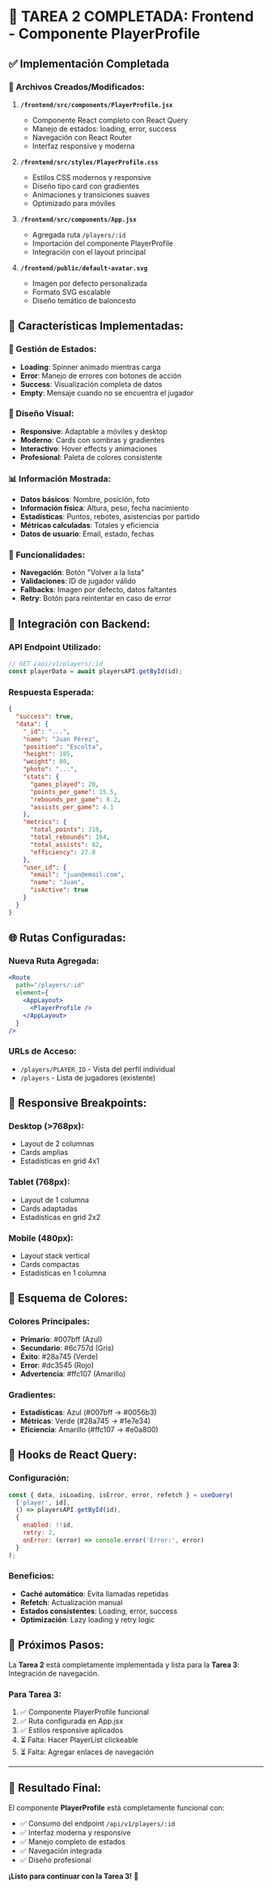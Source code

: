 # 🏀 TAREA 2 COMPLETADA: Frontend - Componente PlayerProfile

## ✅ Implementación Completada

### 📁 Archivos Creados/Modificados:

1. **`/frontend/src/components/PlayerProfile.jsx`**
   - Componente React completo con React Query
   - Manejo de estados: loading, error, success
   - Navegación con React Router
   - Interfaz responsive y moderna

2. **`/frontend/src/styles/PlayerProfile.css`**
   - Estilos CSS modernos y responsive
   - Diseño tipo card con gradientes
   - Animaciones y transiciones suaves
   - Optimizado para móviles

3. **`/frontend/src/components/App.jsx`**
   - Agregada ruta `/players/:id` 
   - Importación del componente PlayerProfile
   - Integración con el layout principal

4. **`/frontend/public/default-avatar.svg`**
   - Imagen por defecto personalizada
   - Formato SVG escalable
   - Diseño temático de baloncesto

## 🎯 Características Implementadas:

### 🔄 Gestión de Estados:
- **Loading**: Spinner animado mientras carga
- **Error**: Manejo de errores con botones de acción
- **Success**: Visualización completa de datos
- **Empty**: Mensaje cuando no se encuentra el jugador

### 🎨 Diseño Visual:
- **Responsive**: Adaptable a móviles y desktop
- **Moderno**: Cards con sombras y gradientes
- **Interactivo**: Hover effects y animaciones
- **Profesional**: Paleta de colores consistente

### 📊 Información Mostrada:
- **Datos básicos**: Nombre, posición, foto
- **Información física**: Altura, peso, fecha nacimiento
- **Estadísticas**: Puntos, rebotes, asistencias por partido
- **Métricas calculadas**: Totales y eficiencia
- **Datos de usuario**: Email, estado, fechas

### 🔧 Funcionalidades:
- **Navegación**: Botón "Volver a la lista"
- **Validaciones**: ID de jugador válido
- **Fallbacks**: Imagen por defecto, datos faltantes
- **Retry**: Botón para reintentar en caso de error

## 🔌 Integración con Backend:

### API Endpoint Utilizado:
```javascript
// GET /api/v1/players/:id
const playerData = await playersAPI.getById(id);
```

### Respuesta Esperada:
```json
{
  "success": true,
  "data": {
    "_id": "...",
    "name": "Juan Pérez",
    "position": "Escolta",
    "height": 185,
    "weight": 80,
    "photo": "...",
    "stats": {
      "games_played": 20,
      "points_per_game": 15.5,
      "rebounds_per_game": 8.2,
      "assists_per_game": 4.1
    },
    "metrics": {
      "total_points": 310,
      "total_rebounds": 164,
      "total_assists": 82,
      "efficiency": 27.8
    },
    "user_id": {
      "email": "juan@email.com",
      "name": "Juan",
      "isActive": true
    }
  }
}
```

## 🌐 Rutas Configuradas:

### Nueva Ruta Agregada:
```jsx
<Route
  path="/players/:id"
  element={
    <AppLayout>
      <PlayerProfile />
    </AppLayout>
  }
/>
```

### URLs de Acceso:
- `/players/PLAYER_ID` - Vista del perfil individual
- `/players` - Lista de jugadores (existente)

## 📱 Responsive Breakpoints:

### Desktop (>768px):
- Layout de 2 columnas
- Cards amplias
- Estadísticas en grid 4x1

### Tablet (768px):
- Layout de 1 columna
- Cards adaptadas
- Estadísticas en grid 2x2

### Mobile (480px):
- Layout stack vertical
- Cards compactas
- Estadísticas en 1 columna

## 🎨 Esquema de Colores:

### Colores Principales:
- **Primario**: #007bff (Azul)
- **Secundario**: #6c757d (Gris)
- **Éxito**: #28a745 (Verde)
- **Error**: #dc3545 (Rojo)
- **Advertencia**: #ffc107 (Amarillo)

### Gradientes:
- **Estadísticas**: Azul (#007bff → #0056b3)
- **Métricas**: Verde (#28a745 → #1e7e34)
- **Eficiencia**: Amarillo (#ffc107 → #e0a800)

## 🔄 Hooks de React Query:

### Configuración:
```javascript
const { data, isLoading, isError, error, refetch } = useQuery(
  ['player', id],
  () => playersAPI.getById(id),
  {
    enabled: !!id,
    retry: 2,
    onError: (error) => console.error('Error:', error)
  }
);
```

### Beneficios:
- **Caché automático**: Evita llamadas repetidas
- **Refetch**: Actualización manual
- **Estados consistentes**: Loading, error, success
- **Optimización**: Lazy loading y retry logic

## 📝 Próximos Pasos:

La **Tarea 2** está completamente implementada y lista para la **Tarea 3**: Integración de navegación.

### Para Tarea 3:
1. ✅ Componente PlayerProfile funcional
2. ✅ Ruta configurada en App.jsx
3. ✅ Estilos responsive aplicados
4. ⏳ Falta: Hacer PlayerList clickeable
5. ⏳ Falta: Agregar enlaces de navegación

---

## 🚀 Resultado Final:

El componente **PlayerProfile** está completamente funcional con:
- ✅ Consumo del endpoint `/api/v1/players/:id`
- ✅ Interfaz moderna y responsive
- ✅ Manejo completo de estados
- ✅ Navegación integrada
- ✅ Diseño profesional

**¡Listo para continuar con la Tarea 3!** 🎯
